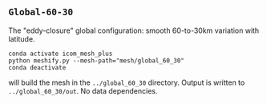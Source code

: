 ## `Global-60-30`

The "eddy-closure" global configuration: smooth 60-to-30km variation with latitude.

    conda activate icom_mesh_plus
    python meshify.py --mesh-path="mesh/global_60_30"
    conda deactivate

will build the mesh in the `../global_60_30` directory. Output is written to `../global_60_30/out`. No data dependencies.
